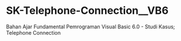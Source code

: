 # SK-Telephone-Connection__VB6
Bahan Ajar Fundamental Pemrograman Visual Basic 6.0 - Studi Kasus; Telephone Connection
